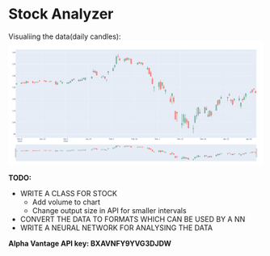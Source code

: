  # Stock Analyzer
Visualiing the data(daily candles):
![alt text](VisualizeCandlesExample.PNG)

**TODO:**
* WRITE A CLASS FOR STOCK
    * Add volume to chart
    * Change output size in API for smaller intervals
* CONVERT THE DATA TO FORMATS WHICH CAN BE USED BY A NN
* WRITE A NEURAL NETWORK FOR ANALYSING THE DATA

 **Alpha Vantage API key: BXAVNFY9YVG3DJDW**